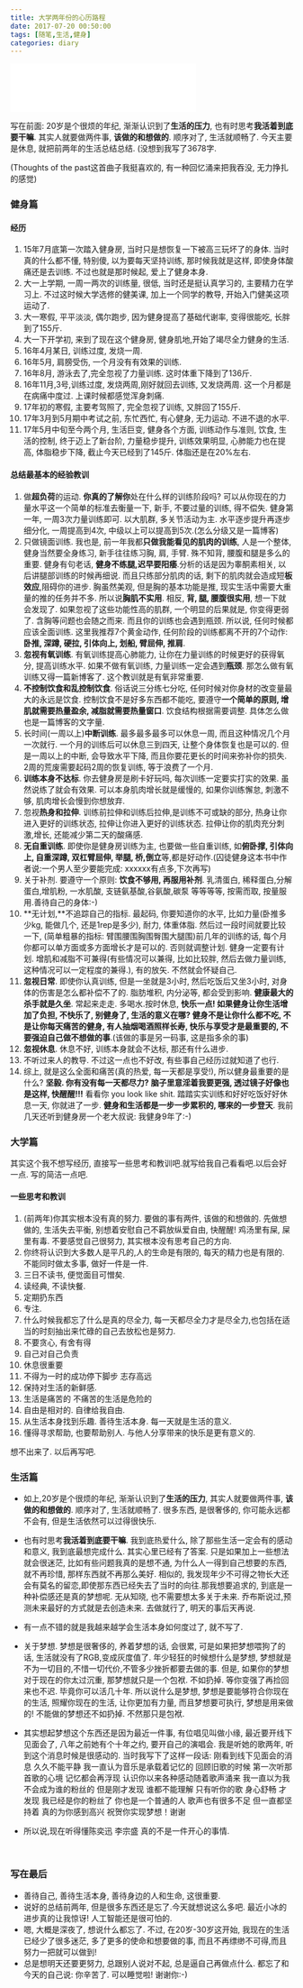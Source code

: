 ```yaml
---
title: 大学两年份的心历路程
date: 2017-07-20 00:50:00
tags: [随笔,生活,健身]
categories: diary
---
```


<iframe frameborder="no" border="0" marginwidth="0" marginheight="0" width=330 height=86 src="//music.163.com/outchain/player?type=2&id=3545236&auto=1&height=66"></iframe>

写在前面: 20岁是个很烦的年纪, 渐渐认识到了**生活的压力**, 也有时思考**我活着到底要干嘛**. 其实人就要做两件事, **该做的和想做的**. 顺序对了, 生活就顺畅了. 今天主要是休息, 就把前两年的生活总结总结. (没想到我写了3678字.

(Thoughts of the past这首曲子我挺喜欢的, 有一种回忆涌来把我吞没, 无力挣扎的感觉) 



### 健身篇

#### 经历

1. 15年7月底第一次踏入健身房, 当时只是想恢复一下被高三玩坏了的身体. 当时真的什么都不懂, 特别傻, 以为要每天坚持训练, 那时候我就是这样, 即使身体酸痛还是去训练. 不过也就是那时候起, 爱上了健身本身. 
2. 大一上学期, 一周一两次的训练量, 很低, 当时还是挺认真学习的, 主要精力在学习上. 不过这时候大学选修的健美课, 加上一个同学的教导, 开始入门健美这项运动了. 
3. 大一寒假, 平平淡淡, 偶尔跑步, 因为健身提高了基础代谢率, 变得很能吃, 长胖到了155斤.
4. 大一下开学初, 来到了现在这个健身房, 健身肌地,开始了竭尽全力健身的生活.
5. 16年4月某日, 训练过度, 发烧一周.
6. 16年5月, 肩膀受伤, 一个月没有有效果的训练.
7. 16年8月, 游泳去了,完全忽视了力量训练. 这时体重下降到了136斤.
8. 16年11月,3号,训练过度, 发烧两周,刚好就回去训练, 又发烧两周. 这一个月都是在病痛中度过. 上课时候都感觉浑身刺痛. 
9. 17年初的寒假, 主要考驾照了, 完全忽视了训练, 又胖回了155斤.
10. 17年3月到5月期中考试之前, 东忙西忙, 有心健身, 无力运动. 不进不退的水平. 
11. 17年5月中旬至今两个月, 生活巨变, 健身各个方面, 训练动作与准则, 饮食, 生活的控制, 终于迈上了新台阶, 力量稳步提升, 训练效果明显, 心肺能力也在提高, 体脂稳步下降, 截止今天已经到了145斤. 体脂还是在20%左右.

#### 总结最基本的经验教训

1. 做**超负荷**的运动. **你真的了解你**处在什么样的训练阶段吗? 可以从你现在的力量水平这一个简单的标准去衡量一下, 新手, 不要过量的训练, 得不偿失. 健身第一年, 一周3次力量训练即可. 以大肌群, 多关节活动为主. 水平逐步提升再逐步细分化, 一周提高到4次, 中级以上可以提高到5次.(怎么分级又是一篇博客)
2. 只做镜面训练. 我也是, 前一年我都**只做我能看见的肌肉的训练**, 人是一个整体, 健身当然要全身练习, 新手往往练习胸, 肩, 手臂. 殊不知背, 腰腹和腿是多么的重要. 健身有句老话, **健身不练腿,迟早要阳痿**.分析的话是因为睾酮素相关, 以后讲腿部训练的时候再细说. 而且只练部分肌肉的话, 剩下的肌肉就会造成短**板效应**,阻碍你的进步.  胸虽然美观, 但是胸的基本功能是推, 现实生活中需要大重量的推的任务并不多. 所以说**胸肌不实用**. 相反, **背, 腿, 腰腹很实用**, 想一下就会发现了.  如果忽视了这些功能性高的肌群, 一个明显的后果就是, 你变得更弱了. 含胸等问题也会随之而来. 而且你的训练也会遇到瓶颈. 所以说, 任何时候都应该全面训练. 这里我推荐7个黄金动作, 任何阶段的训练都离不开的7个动作: **卧推, 深蹲, 硬拉, 引体向上, 划船, 臂屈伸, 推肩**.
3. **忽视有氧训练**. 有氧训练提高心肺能力, 让你在力量训练的时候更好的获得氧分, 提高训练水平. 如果不做有氧训练, 力量训练一定会遇到**瓶颈**. 那怎么做有氧训练又得一篇新博客了. 这个教训就是有氧非常重要.
4. **不控制饮食和乱控制饮食**. 俗话说三分练七分吃, 任何时候对你身材的改变量最大的永远是饮食. 控制饮食不是好多东西都不能吃, 要遵守**一个简单的原则, 增肌就需要热量盈余, 减脂就需要热量窗口**. 饮食结构根据需要调整. 具体怎么做也是一篇博客的文字量.
5. 长时间(一周以上)**中断训练**. 最多最多最多可以休息一周, 而且这种情况几个月一次就行. 一个月的训练后可以休息三到四天, 让整个身体恢复也是可以的. 但是一周以上的中断, 会导致水平下降, 而且你要花更长的时间来弥补你的损失. 2周的荒废需要起码2周的恢复训练, 等于浪费了一个月.
6. **训练本身不达标**. 你去健身房是刷卡好玩吗, 每次训练一定要实打实的效果. 虽然说练了就会有效果. 可以本身肌肉增长就是缓慢的, 如果你训练懈怠, 刺激不够, 肌肉增长会慢到你想放弃. 
7. 忽视**热身和拉伸**. 训练前拉伸和训练后拉伸,是训练不可或缺的部分, 热身让你进入更好的训练状态, 拉伸让你进入更好的训练状态. 拉伸让你的肌肉充分刺激,增长, 还能减少第二天的酸痛感.
8. **无自重训练**. 即使你是健身房训练为主, 也要做一些自重训练, 如**俯卧撑, 引体向上, 自重深蹲, 双杠臂屈伸, 举腿, 桥,倒立**等,都是好动作.(囚徒健身这本书中作者说:一个男人至少要能完成: xxxxxx有点多,下次再写)
9. 关于补剂. 要遵守一个原则: **饮食不够用, 再服用补剂**. 乳清蛋白, 稀释蛋白,分解蛋白,增肌粉, 一水肌酸, 支链氨基酸,谷氨酸,碳泵 等等等等, 按需而取, 按量服用.善待自己的身体:-)
10. **无计划,**不追踪自己的指标. 最起码, 你要知道你的水平, 比如力量(卧推多少kg, 能做几个, 还是1rep是多少), 耐力, 体重体脂. 然后过一段时间就要比较一下, (简单粗暴的指标: 臂围腰围胸围臀围大腿围)前几年的训练的话, 每个月你都可以单方面或多方面增长才是可以的. 否则就调整计划. 健身一定要有计划. 增肌和减脂不可兼得(有些情况可以兼得, 比如比较胖, 然后去做力量训练, 这种情况可以一定程度的兼得.), 有的放矢. 不然就会怀疑自己.
11. **忽视日常**. 即使你认真训练, 但是一坐就是3小时, 然后吃饭后又坐3小时, 对身体的伤害是怎么都补偿不了的. 脂肪堆积, 内分泌等, 都会受到影响. **健康最大的杀手就是久坐**. 常起来走走. 多喝水.按时休息, **快乐一点! 如果健身让你生活增加了负担, 不快乐了, 别健身了, 生活的意义在哪? 健身不是让你什么都不吃, 不是让你每天痛苦的健身, 有人抽烟喝酒照样长寿, 快乐与享受才是最重要的, 不要强迫自己做不想做的事**.(该做的事是另一码事, 这是指多余的事)
12. **忽视休息**. 休息不好, 训练本身就会不达标, 那还有什么进步.
13. 不听过来人的教导. 不过这一点也不好改, 有些事自己经历过就知道了也行.
14. 综上, 就是这么全面和痛苦(真的热爱, 每一天都是享受!), 所以健身最重要的是什么? **坚毅. 你有没有每一天都尽力?** **脑子里意淫着我要更强, 透过镜子好像也是这样, 快醒醒!!!** 看看你  you look like shit. 踏踏实实训练和好好吃饭好好休息一天, 你就进了一步. **健身和生活都是一步一步累积的, 哪来的一步登天**. 我前几天还听到健身房一个老大叔说: 我健身9年了:-)



### 大学篇

其实这个我不想写经历, 直接写一些思考和教训吧.就写给我自己看看吧.以后会好一点. 写的简洁一点吧.

#### 一些思考和教训

1. (前两年)你其实根本没有真的努力.  要做的事有两件, 该做的和想做的. 先做想做的, 生活失去平衡, 别想着安慰自己不羁放纵爱自由, 快醒醒! 鸡汤里有屎, 屎里有毒. 不要感觉自己很努力, 其实根本没有思考自己的方向. 
2. 你终将认识到大多数人是平凡的,人的生命是有限的, 每天的精力也是有限的. 不能同时做太多事, 做好一件是一件.
3. 三日不读书, 便觉面目可憎矣.
4. 读经典, 不读快餐. 
5. 定期扔东西
6. 专注. 
7. 什么时候我都忘了什么是真的尽全力, 每一天都尽全力才是尽全力,也包括在适当的时刻抽出来忙碌的自己去放松也是努力.
8. 不要贪心, 有舍有得
9. 自己对自己负责
10. 休息很重要
11. 不得为一时的成功停下脚步 志存高远
12. 保持对生活的新鲜感.
13. 生活是痛苦的 不痛苦的生活是危险的
14. 自由是相对的. 自律给我自由.
15. 从生活本身找到乐趣. 善待生活本身. 每一天就是生活的意义.
16. 懂得寻求帮助, 也要帮助别人. 与他人分享带来的快乐是更有意义的.


想不出来了. 以后再写吧.



### 生活篇

- 如上,20岁是个很烦的年纪, 渐渐认识到了**生活的压力**, 其实人就要做两件事, **该做的和想做的**. 顺序对了, 生活就顺畅了. 很多东西, 是很奢侈的, 你可能永远都不会有, 但是生活依然可以过得很快乐. 

- 也有时思考**我活着到底要干嘛**. 我到底热爱什么, 除了那些生活一定会有的感动和意义, 我到底最想完成什么. 其实心里已经有了答案. 只是如果加上一些想法就会很迷茫, 比如有些问题我真的是想不通, 为什么人一得到自己想要的东西, 就不再珍惜, 那样东西就不再那么美好. 相似的, 我发现年少不可得之物长大还会有莫名的留恋,即使那东西已经失去了当时的向往.那我想要追求的, 到底是一种补偿感还是真的梦想呢. 无从知晓, 也不需要想太多关于未来. 乔布斯说过,预测未来最好的方式就是去创造未来. 去做就行了, 明天的事后天再说.

- 有一点不错的就是我越来越学会生活本身如何度过了, 就不写了.

- 关于梦想. 梦想是很奢侈的, 养着梦想的话, 会很累, 可是如果把梦想喂狗了的话, 生活就没有了RGB,变成灰度值了. 年少轻狂的时候想什么是梦想, 梦想就是不为一切目的,不惜一切代价,不管多少挫折都要去做的事. 但是, 如果你的梦想对于现在的你太过沉重, 那梦想就只是一个包袱. 不如扔掉. 等你变强了再捡回来也不迟. 毕竟你可以活几十年. 所以说什么是梦想, 梦想是要能够符合你现在的生活, 照耀你现在的生活, 让你更加有力量, 而且梦想要可执行, 梦想是用来做的! 不能做的梦想还不如扔掉. 不然那只是包袱.

- 其实想起梦想这个东西还是因为最近一件事, 有位唱见叫做小缘, 最近要开线下见面会了, 八年之前她有个十年之约, 要开自己的演唱会. 我是听她的歌两年, 听到这个消息时候是很感动的. 当时我写下了这样一段话: 刚看到线下见面会的消息 久久不能平静 我一直认为音乐是承载着记忆的  回顾旧歌的时候 第一次听那首歌的心境 记忆都会再浮现 认识你以来各种感动随着歌声涌来 我一直以为我不会成为谁的粉丝的 但是刚才发现 谁都不能理解 只有听你的歌 身心舒畅 才发现 我已经是你的粉丝了 你也是一个普通的人 歌声也有很多不足 但一直都坚持着 真的为你感到高兴  祝贺你实现梦想！谢谢

- 所以说,现在听得懂陈奕迅 李宗盛 真的不是一件开心的事情.

  ​

### 写在最后

- 善待自己, 善待生活本身, 善待身边的人和生命, 这很重要.
- 说好的总结前两年, 但是很多东西还是忘了.今天就想说这么多吧. 最近小冰的进步真的让我惊讶! 人工智能还是很可怕的. 
- 嗯, 大概是深夜了, 想说什么都忘了. 不过, 在20岁-30岁这开始, 我现在的生活已经少了很多迷茫, 多了更多的使命和想要做的事, 而且不再缥缈不可得,而且努力一把就可以做到!
- 总是想明天还要更努力, 总跟别人说对不起, 总是逼自己再做点什么. 都忘了和今天的自己说: 你辛苦了. 可以睡觉啦! 谢谢你:-)  

 ​

